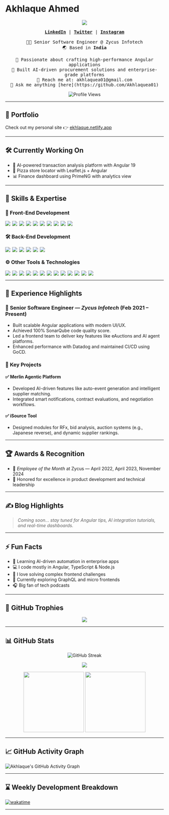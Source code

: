 
# Akhlaque Ahmed

<p align="center">
  <a href="https://github.com/Akhlaquea01">
    <img src="https://readme-typing-svg.herokuapp.com/?lines=Senior%20Software%20Engineer;Angular%20Developer%20(4%2B%20Years%20Experience);AI-Driven%20Platform%20Builder;Always%20Learning%20New%20Things&center=true&width=450&height=45">
  </a>
</p>

<p align="center">
  <samp>
    <a href="https://www.linkedin.com/in/iam-atts/" target="_blank"><b>LinkedIn</b></a> |
    <a href="https://twitter.com/iam_atts_" target="_blank"><b>Twitter</b></a> |
    <a href="https://www.instagram.com/iam_atts_/" target="_blank"><b>Instagram</b></a>
    <br><br>
    👨‍💻 Senior Software Engineer @ Zycus Infotech<br>
    🌏 Based in <b>India</b><br><br>
    🔭 Passionate about crafting high-performance Angular applications<br>
    🚀 Built AI-driven procurement solutions and enterprise-grade platforms<br>
    📧 Reach me at: akhlaquea01@gmail.com<br>
    💬 Ask me anything [here](https://github.com/Akhlaquea01)
  </samp>
</p>

<p align="center">
  <img src="https://komarev.com/ghpvc/?username=Akhlaquea01&style=flat-square&color=blue" alt="Profile Views" />
</p>

---

## 🚀 Portfolio

Check out my personal site 👉 [ekhlaque.netlify.app](https://ekhlaque.netlify.app/)

---

## 🛠 Currently Working On

- 🧠 AI-powered transaction analysis platform with Angular 19  
- 🍕 Pizza store locator with Leaflet.js + Angular  
- 📊 Finance dashboard using PrimeNG with analytics view  

---

## 🧠 Skills & Expertise

### 🚀 Front-End Development
<div style="display: flex; flex-wrap: wrap; gap: 6px;">
  <img src="https://img.shields.io/badge/-JavaScript-F7DF1E?style=flat-square&logo=javascript&logoColor=black" />
  <img src="https://img.shields.io/badge/-TypeScript-007ACC?style=flat-square&logo=typescript&logoColor=white" />
  <img src="https://img.shields.io/badge/-Angular-DD0031?style=flat-square&logo=angular&logoColor=white" />
  <img src="https://img.shields.io/badge/-React-61DAFB?style=flat-square&logo=react&logoColor=black" />
  <img src="https://img.shields.io/badge/-Next.js-000000?style=flat-square&logo=nextdotjs&logoColor=white" />
  <img src="https://img.shields.io/badge/-HTML5-E34F26?style=flat-square&logo=html5&logoColor=white" />
  <img src="https://img.shields.io/badge/-CSS3-1572B6?style=flat-square&logo=css3" />
  <img src="https://img.shields.io/badge/-SASS-CC6699?style=flat-square&logo=sass&logoColor=white" />
  <img src="https://img.shields.io/badge/-Tailwind_CSS-38B2AC?style=flat-square&logo=tailwind-css&logoColor=white" />
  <img src="https://img.shields.io/badge/-Bootstrap-7952B3?style=flat-square&logo=bootstrap" />
</div>

### 🛠️ Back-End Development
<div style="display: flex; flex-wrap: wrap; gap: 6px;">
  <img src="https://img.shields.io/badge/-Node.js-339933?style=flat-square&logo=nodedotjs&logoColor=white" />
  <img src="https://img.shields.io/badge/-Express.js-000000?style=flat-square&logo=express&logoColor=white" />
  <img src="https://img.shields.io/badge/-MongoDB-4EA94B?style=flat-square&logo=mongodb&logoColor=white" />
  <img src="https://img.shields.io/badge/-Java-007396?style=flat-square&logo=java&logoColor=white" />
  <img src="https://img.shields.io/badge/-Spring-6DB33F?style=flat-square&logo=spring&logoColor=white" />
  <img src="https://img.shields.io/badge/-SQL-4479A1?style=flat-square&logo=mysql&logoColor=white" />
</div>

### ⚙️ Other Tools & Technologies
<div style="display: flex; flex-wrap: wrap; gap: 6px;">
  <img src="https://img.shields.io/badge/-Markdown-000000?style=flat-square&logo=markdown" />
  <img src="https://img.shields.io/badge/-Visual%20Studio-5C2D91?style=flat-square&logo=visual-studio&logoColor=white" />
  <img src="https://img.shields.io/badge/-Jira-0052CC?style=flat-square&logo=jira&logoColor=white" />
  <img src="https://img.shields.io/badge/-Bitbucket-0052CC?style=flat-square&logo=bitbucket" />
  <img src="https://img.shields.io/badge/-JSON-000000?style=flat-square&logo=json&logoColor=white" />
  <img src="https://img.shields.io/badge/-Swagger-85EA2D?style=flat-square&logo=swagger&logoColor=black" />
  <img src="https://img.shields.io/badge/-GoCD-00BFFF?style=flat-square&logo=go&logoColor=white" />
  <img src="https://img.shields.io/badge/-Kubernetes-326CE5?style=flat-square&logo=kubernetes&logoColor=white" />
  <img src="https://img.shields.io/badge/-SonarQube-4E9BCD?style=flat-square&logo=sonarqube" />
  <img src="https://img.shields.io/badge/-Python-3776AB?style=flat-square&logo=python&logoColor=white" />
  <img src="https://img.shields.io/badge/-Git-F05032?style=flat-square&logo=git&logoColor=white" />
  <img src="https://img.shields.io/badge/-Cucumber-23D96C?style=flat-square&logo=cucumber&logoColor=white" />
  <img src="https://img.shields.io/badge/-CodeceptJS-FF2D20?style=flat-square&logo=codeceptjs&logoColor=white" />
</div>


---

## 💼 Experience Highlights

### 🔹 **Senior Software Engineer** — *Zycus Infotech* (Feb 2021 – Present)
- Built scalable Angular applications with modern UI/UX.
- Achieved 100% SonarQube code quality score.
- Led a frontend team to deliver key features like eAuctions and AI agent platforms.
- Enhanced performance with Datadog and maintained CI/CD using GoCD.

### 🔹 **Key Projects**
#### ✅ **Merlin Agentic Platform**
- Developed AI-driven features like auto-event generation and intelligent supplier matching.
- Integrated smart notifications, contract evaluations, and negotiation workflows.

#### ✅ **iSource Tool**
- Designed modules for RFx, bid analysis, auction systems (e.g., Japanese reverse), and dynamic supplier rankings.

---

## 🏆 Awards & Recognition

- 🏅 *Employee of the Month* at Zycus — April 2022, April 2023, November 2024
- 🚀 Honored for excellence in product development and technical leadership

---

## ✍️ Blog Highlights

> _Coming soon... stay tuned for Angular tips, AI integration tutorials, and real-time dashboards._

---

## ⚡ Fun Facts

- 🧠 Learning AI-driven automation in enterprise apps  
- 💻 I code mostly in Angular, TypeScript & Node.js  
- 🧩 I love solving complex frontend challenges  
- 🌱 Currently exploring GraphQL and micro frontends  
- 🎧 Big fan of tech podcasts  

---

## 🏅 GitHub Trophies

<p align="center">
  <img src="https://github-profile-trophy.vercel.app/?username=Akhlaquea01&theme=radical&row=1&column=6" />
</p>

---

## 📊 GitHub Stats

<p align="center">
  <img src="https://github-readme-streak-stats.herokuapp.com/?user=Akhlaquea01&theme=radical" alt="GitHub Streak"/>
</p>
<p align="center">
  <img src="https://github-profile-summary-cards.vercel.app/api/cards/profile-details?username=Akhlaquea01&theme=radical"/>
</p>
<p align="center">
  <img src="https://denvercoder1-github-readme-stats.vercel.app/api?username=Akhlaquea01&show_icons=true&theme=react&count_private=true" height="192px" />
  <img src="https://denvercoder1-github-readme-stats.vercel.app/api/top-langs/?username=Akhlaquea01&layout=compact&theme=react" height="192px" />
</p>

---

## 📈 GitHub Activity Graph

![Akhlaque's GitHub Activity Graph](https://github-readme-activity-graph.vercel.app/graph?username=Akhlaquea01&custom_title=Akhlaque's%20GitHub%20Activity%20Graph&theme=github-compact)

---

## ⌛ Weekly Development Breakdown

<!-- Replace with your actual WakaTime ID -->
[![wakatime](https://wakatime.com/badge/user/your_wakatime_user_id.svg)](https://wakatime.com/@your_id)

---

